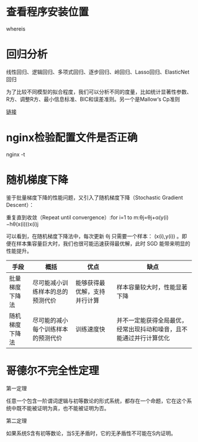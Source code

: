 # 查看程序安装位置
whereis

# 回归分析
线性回归、逻辑回归、多项式回归、逐步回归、岭回归、Lasso回归、ElasticNet回归

为了比较不同模型的拟合程度，我们可以分析不同的度量，比如统计显著性参数、R方、调整R方、最小信息标准、BIC和误差准则。另一个是Mallow‘s Cp准则

[链接](https://www.jianshu.com/p/15dd20f8d02c)

# nginx检验配置文件是否正确
nginx -t

# 随机梯度下降
鉴于批量梯度下降的性能问题，又引入了随机梯度下降（Stochastic Gradient Descent）：

重复直到收敛（Repeat until convergence）:for i=1 to m:θj=θj+α(y(i)−hθ(x(i)))x(i)j
 
可以看到，在随机梯度下降法中，每次更新  θj  只需要一个样本： (x(i),y(i)) 。即便在样本集容量巨大时，我们也很可能迅速获得最优解，此时 SGD 能带来明显的性能提升。

手段|概括|优点|缺点
-|-|-|-
批量梯度下降法|尽可能减小训练样本的总的预测代价|能够获得最优解，支持并行计算|样本容量较大时，性能显著下降
随机梯度下降法|尽可能的减小每个训练样本的预测代价|训练速度快|并不一定能获得全局最优，经常出现抖动和噪音，且不能通过并行计算优化

# 哥德尔不完全性定理
第一定理

任意一个包含一阶谓词逻辑与初等数论的形式系统，都存在一个命题，它在这个系统中既不能被证明为真，也不能被证明为否。

第二定理

如果系统S含有初等数论，当S无矛盾时，它的无矛盾性不可能在S内证明。

